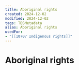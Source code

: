 ```yaml
---
title: Aboriginal rights
created: 2024-12-02
modified: 2024-12-02
tags: TBSMetadata
alias: Aboriginal rights
usedFor:
- "[[10707 Indigenous rights]]"
---
```

# Aboriginal rights
